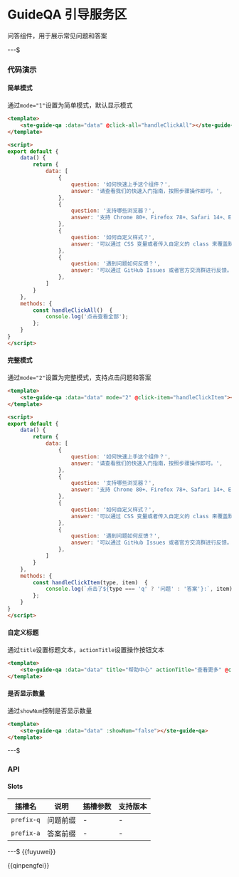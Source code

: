 # GuideQA 引导服务区

问答组件，用于展示常见问题和答案

---$

### 代码演示

#### 简单模式

通过`mode="1"`设置为简单模式，默认显示模式

```html
<template>
    <ste-guide-qa :data="data" @click-all="handleClickAll"></ste-guide-qa>
</template>

<script>
export default {
    data() {
        return {
            data: [
                {
                    question: '如何快速上手这个组件？',
                    answer: '请查看我们的快速入门指南，按照步骤操作即可。',
                },
                {
                    question: '支持哪些浏览器？',
                    answer: '支持 Chrome 80+、Firefox 78+、Safari 14+、Edge 88+ 等现代浏览器。',
                },
                {
                    question: '如何自定义样式？',
                    answer: '可以通过 CSS 变量或者传入自定义的 class 来覆盖默认样式。',
                },
                {
                    question: '遇到问题如何反馈？',
                    answer: '可以通过 GitHub Issues 或者官方交流群进行反馈。',
                },
            ]
        }
    },
    methods: {
        const handleClickAll()  {
            console.log('点击查看全部');
        };
    }
}
</script>
```

#### 完整模式

通过`mode="2"`设置为完整模式，支持点击问题和答案

```html
<template>
    <ste-guide-qa :data="data" mode="2" @click-item="handleClickItem"></ste-guide-qa>
</template>

<script>
export default {
    data() {
        return {
            data: [
                {
                    question: '如何快速上手这个组件？',
                    answer: '请查看我们的快速入门指南，按照步骤操作即可。',
                },
                {
                    question: '支持哪些浏览器？',
                    answer: '支持 Chrome 80+、Firefox 78+、Safari 14+、Edge 88+ 等现代浏览器。',
                },
                {
                    question: '如何自定义样式？',
                    answer: '可以通过 CSS 变量或者传入自定义的 class 来覆盖默认样式。',
                },
                {
                    question: '遇到问题如何反馈？',
                    answer: '可以通过 GitHub Issues 或者官方交流群进行反馈。',
                },
            ]
        }
    },
    methods: {
        const handleClickItem(type, item)  {
            console.log(`点击了${type === 'q' ? '问题' : '答案'}:`, item);
        };
    }
}
</script>
```

#### 自定义标题

通过`title`设置标题文本，`actionTitle`设置操作按钮文本

```html
<template>
    <ste-guide-qa :data="data" title="帮助中心" actionTitle="查看更多" @click-all="handleClickAll"></ste-guide-qa>
</template>
```

#### 是否显示数量

通过`showNum`控制是否显示数量

```html
<template>
    <ste-guide-qa :data="data" :showNum="false"></ste-guide-qa>
</template>
```

---$

### API

<!-- props -->

#### Slots

| 插槽名     | 说明     | 插槽参数 | 支持版本 |
| ---------- | -------- | -------- | -------- |
| `prefix-q` | 问题前缀 | -        | -        |
| `prefix-a` | 答案前缀 | -        | -        |

---$
{{fuyuwei}}

{{qinpengfei}}
